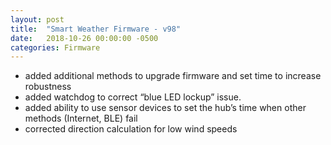 ```yaml
---
layout: post
title:  "Smart Weather Firmware - v98"
date:   2018-10-26 00:00:00 -0500
categories: Firmware
---
```

- added additional methods to upgrade firmware and set time to increase robustness
- added watchdog to correct “blue LED lockup” issue.
- added ability to use sensor devices to set the hub’s time when other methods (Internet, BLE) fail
- corrected direction calculation for low wind speeds
